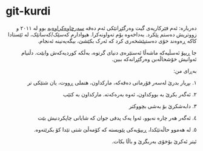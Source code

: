 # git-kurdi
<div dir="rtl">
دەربارە:
ئەم فێرکاریەی گیت وەرگێڕانێکی ئەم دەقە <a href="https://github.com/pluralsight/git-internals-pdf">سەرچاوەکراوەیە</a> بوو لە ٢٠١١ و زووتریش دەستم پێکرد. بەداخەوە بۆم تەواونەکرا. هیوادارم کەسێک/کەسانێک، لە ئێستادا کاکە ڕەوەند خۆی دەستپێشخەری کرد کە ئەرک بکێشێ، بیگەیەنینە ئەنجام.

جا ڕیپۆ ئەسڵیەکە ماشەڵا ئەستێرەی دنیای گرتوە، بەڵکە کوردیەکەش وابێت. دڵنیام ئەوانیش خۆشحاڵەبن وەرگێڕانەکە ببین.

بەڕای من:

١. بڕیار بدرێ لەسەر فۆرماتی دەقەکە، مارکداون، هتملی ڕووت، یان شتێکی تر

٢. ئەگەر بکرێ بە بووکداون، ئەوە بەرەکەتە. مارکداون بە کتێب

٣. دابەشکرێ بۆ بەشی بچووکتر

٤. ئەگەر هەر چارە نەبوو، ئەوا یەک پدفی جوان کە شایانی چاپکردنیش بێت

٥. لە هەموو حاڵەتێکدا، ڕیپۆیەکی پێویستە کە کۆمەڵێ شتی تێدا کۆ بکرێتەوە.

ئیتر ئەکرێ بۆخۆی بەربگرێ و باڵا بکات.
</div>